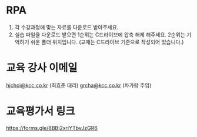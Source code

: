 # RPA
1. 각 수강과정에 맞는 자료를 다운로드 받아주세요.
2. 실습 파일을 다운로드 받으면 1순위는 C드라이브에 압축 해제 해주세요. 2순위는 기억하기 쉬운 폴더 위치입니다.
(교재는 C드라이브 기준으로 작성되어 있습니다.)

# 교육 강사 이메일
hjchoi@kcc.co.kr (최효준 대리)
grcha@kcc.co.kr  (차가람 주임)

# 교육평가서 링크
https://forms.gle/8BBj2xriYTbvJzGR6


